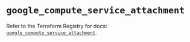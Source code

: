 # `google_compute_service_attachment`

Refer to the Terraform Registry for docs: [`google_compute_service_attachment`](https://registry.terraform.io/providers/hashicorp/google/6.37.0/docs/resources/compute_service_attachment).
